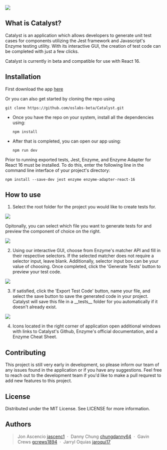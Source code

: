 ![](https://i.imgur.com/OpWjHnD.png)

## What is Catalyst?

Catalyst is an application which allows developers to generate unit test cases for components utilizing the Jest framework and Javascript's Enzyme testing utility. With its interactive GUI, the creation of test code can be completed with just a few clicks.

Catalyst is currently in beta and compatible for use with React 16.

## Installation

First download the app [here](https://www.catalystjs.com/)

Or you can also get started by cloning the repo using

    git clone https://github.com/oslabs-beta/Catalyst.git

- Once you have the repo on your system, install all the dependencies using:

      npm install

- After that is completed, you can open our app using:

      npm run dev

Prior to running exported tests, Jest, Enzyme, and Enzyme Adapter for React 16 must be installed.
To do this, enter the following line in the command line interface of your project's directory:

    npm install --save-dev jest enzyme enzyme-adapter-react-16

## How to use

1. Select the root folder for the project you would like to create tests for.

![](https://i.imgur.com/o1EVl5B.gif)

  Opitonally, you can select which file you want to generate tests for and preview the component of choice on the right.

![](https://i.imgur.com/XV6acqK.gif)

2. Using our interactive GUI, choose from Enzyme's matcher API and fill in their respective selectors. If the selected matcher does not require a selector input, leave blank. Additionally, selector input box can be your value of choosing. Once completed, click the 'Generate Tests' button to preview your test code.

![](https://i.imgur.com/Yze4a98.gif)

3.  If satisfied, click the 'Export Test Code' button, name your 
file, and select the save button to save the generated code in your project. Catalyst will save this file in a \_\_tests\_\_ folder for you automatically if it doesn't already exist.

![](https://i.imgur.com/bCiQj4O.gif)

4. Icons located in the right corner of application open additional windows with links to Catalyst's Github, Enzyme's official documentation, and a Enzyme Cheat Sheet.

## Contributing

This project is still very early in development, so please inform our team of any issues found in the application or if you have any suggestions. 
Feel free to reach out to the development team if you'd like to make a pull requrest to add new features to this project.

## License
Distributed under the MIT License. See LICENSE for more information.

## Authors

> Jon Ascencio [jascenc1](https://github.com/jascenc1) &nbsp;&middot;&nbsp;
> Danny Chung [chungdanny64](https://github.com/chungdanny64) &nbsp;&middot;&nbsp;
> Gavin Crews [gcrews1894](https://github.com/gcrews1894) &nbsp;&middot;&nbsp;
> Jarryl Oquias [jaroqui17](https://github.com/jaroqui17)